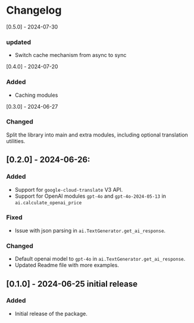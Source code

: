 # Changelog

[0.5.0] - 2024-07-30

### updated

- Switch cache mechanism from async to sync

[0.4.0] - 2024-07-20

### Added

- Caching modules

[0.3.0] - 2024-06-27

### Changed

Split the library into main and extra modules, including optional translation utilities.

## [0.2.0] - 2024-06-26:

### Added

- Support for `google-cloud-translate` V3 API.
- Support for OpenAI modules `gpt-4o` and `gpt-4o-2024-05-13` in `ai.calculate_openai_price`

### Fixed

- Issue with json parsing in `ai.TextGenerator.get_ai_response`.

### Changed

- Default openai model to `gpt-4o` in `ai.TextGenerator.get_ai_response`.
- Updated Readme file with more examples.

## [0.1.0] - 2024-06-25 initial release

### Added

- Initial release of the package.
